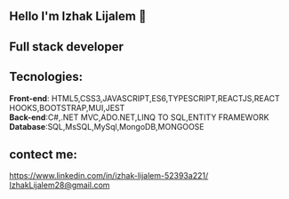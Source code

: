 ## Hello I'm Izhak Lijalem 👋
## Full stack developer
## Tecnologies:
<b>Front-end</b>: HTML5,CSS3,JAVASCRIPT,ES6,TYPESCRIPT,REACTJS,REACT HOOKS,BOOTSTRAP,MUI,JEST<br>
<b>Back-end</b>:C#,.NET MVC,ADO.NET,LINQ TO SQL,ENTITY FRAMEWORK<br>
<b>Database</b>:SQL,MsSQL,MySql,MongoDB,MONGOOSE<br>
## contect me:
https://www.linkedin.com/in/izhak-lijalem-52393a221/<br>
IzhakLijalem28@gmail.com
<!-- <img src="https://www.linkedin.com/in/your_contact_info"/> -->

<!--
**Izhakhtml/izhakhtml** is a ✨ _special_ ✨ repository because its `README.md` (this file) appears on your GitHub profile.
Here are some ideas to get you started:

- 🔭 I’m currently working on ...
- 🌱 I’m currently learning ...
- 👯 I’m looking to collaborate on ...
- 🤔 I’m looking for help with ...
- 💬 Ask me about ...
- 📫 How to reach me: ...
- 😄 Pronouns: ...
- ⚡ Fun fact: ...
-->
